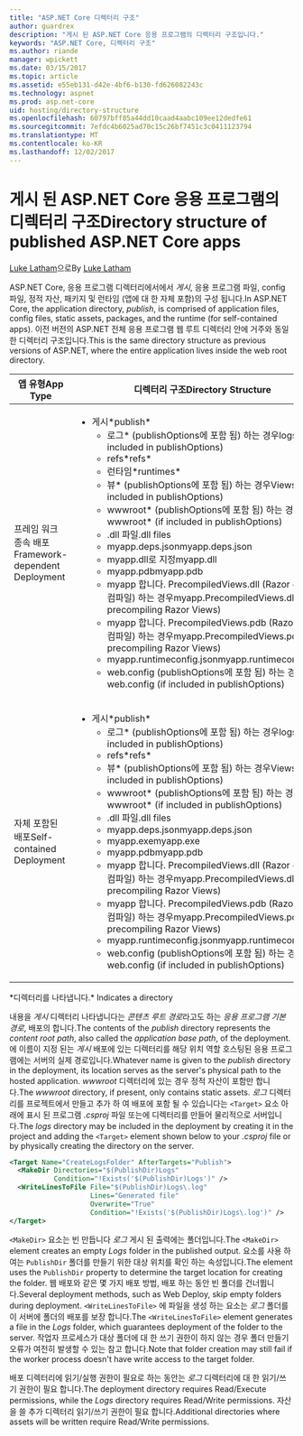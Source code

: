 ```yaml
---
title: "ASP.NET Core 디렉터리 구조"
author: guardrex
description: "게시 된 ASP.NET Core 응용 프로그램의 디렉터리 구조입니다."
keywords: "ASP.NET Core, 디렉터리 구조"
ms.author: riande
manager: wpickett
ms.date: 03/15/2017
ms.topic: article
ms.assetid: e55eb131-d42e-4bf6-b130-fd626082243c
ms.technology: aspnet
ms.prod: asp.net-core
uid: hosting/directory-structure
ms.openlocfilehash: 60797bff85a44dd10caad4aabc109ee12dedfe61
ms.sourcegitcommit: 7efdc4b6025ad70c15c26bf7451c3c0411123794
ms.translationtype: MT
ms.contentlocale: ko-KR
ms.lasthandoff: 12/02/2017
---
```

# <a name="directory-structure-of-published-aspnet-core-apps"></a><span data-ttu-id="b5f71-104">게시 된 ASP.NET Core 응용 프로그램의 디렉터리 구조</span><span class="sxs-lookup"><span data-stu-id="b5f71-104">Directory structure of published ASP.NET Core apps</span></span>

<span data-ttu-id="b5f71-105">[Luke Latham](https://github.com/guardrex)으로</span><span class="sxs-lookup"><span data-stu-id="b5f71-105">By [Luke Latham](https://github.com/guardrex)</span></span>

<span data-ttu-id="b5f71-106">ASP.NET Core, 응용 프로그램 디렉터리에서에서 *게시*, 응용 프로그램 파일, config 파일, 정적 자산, 패키지 및 런타임 (앱에 대 한 자체 포함)의 구성 됩니다.</span><span class="sxs-lookup"><span data-stu-id="b5f71-106">In ASP.NET Core, the application directory, *publish*, is comprised of application files, config files, static assets, packages, and the runtime (for self-contained apps).</span></span> <span data-ttu-id="b5f71-107">이전 버전의 ASP.NET 전체 응용 프로그램 웹 루트 디렉터리 안에 거주와 동일한 디렉터리 구조입니다.</span><span class="sxs-lookup"><span data-stu-id="b5f71-107">This is the same directory structure as previous versions of ASP.NET, where the entire application lives inside the web root directory.</span></span>

| <span data-ttu-id="b5f71-108">앱 유형</span><span class="sxs-lookup"><span data-stu-id="b5f71-108">App Type</span></span> | <span data-ttu-id="b5f71-109">디렉터리 구조</span><span class="sxs-lookup"><span data-stu-id="b5f71-109">Directory Structure</span></span> |
| --- | --- |
| <span data-ttu-id="b5f71-110">프레임 워크 종속 배포</span><span class="sxs-lookup"><span data-stu-id="b5f71-110">Framework-dependent Deployment</span></span> | <ul><li><span data-ttu-id="b5f71-111">게시\*</span><span class="sxs-lookup"><span data-stu-id="b5f71-111">publish\*</span></span><ul><li><span data-ttu-id="b5f71-112">로그\* (publishOptions에 포함 됨) 하는 경우</span><span class="sxs-lookup"><span data-stu-id="b5f71-112">logs\* (if included in publishOptions)</span></span></li><li><span data-ttu-id="b5f71-113">refs\*</span><span class="sxs-lookup"><span data-stu-id="b5f71-113">refs\*</span></span></li><li><span data-ttu-id="b5f71-114">런타임\*</span><span class="sxs-lookup"><span data-stu-id="b5f71-114">runtimes\*</span></span></li><li><span data-ttu-id="b5f71-115">뷰\* (publishOptions에 포함 됨) 하는 경우</span><span class="sxs-lookup"><span data-stu-id="b5f71-115">Views\* (if included in publishOptions)</span></span></li><li><span data-ttu-id="b5f71-116">wwwroot\* (publishOptions에 포함 됨) 하는 경우</span><span class="sxs-lookup"><span data-stu-id="b5f71-116">wwwroot\* (if included in publishOptions)</span></span></li><li><span data-ttu-id="b5f71-117">.dll 파일</span><span class="sxs-lookup"><span data-stu-id="b5f71-117">.dll files</span></span></li><li><span data-ttu-id="b5f71-118">myapp.deps.json</span><span class="sxs-lookup"><span data-stu-id="b5f71-118">myapp.deps.json</span></span></li><li><span data-ttu-id="b5f71-119">myapp.dll로 지정</span><span class="sxs-lookup"><span data-stu-id="b5f71-119">myapp.dll</span></span></li><li><span data-ttu-id="b5f71-120">myapp.pdb</span><span class="sxs-lookup"><span data-stu-id="b5f71-120">myapp.pdb</span></span></li><li><span data-ttu-id="b5f71-121">myapp 합니다. PrecompiledViews.dll (Razor 뷰 미리 컴파일) 하는 경우</span><span class="sxs-lookup"><span data-stu-id="b5f71-121">myapp.PrecompiledViews.dll (if precompiling Razor Views)</span></span></li><li><span data-ttu-id="b5f71-122">myapp 합니다. PrecompiledViews.pdb (Razor 뷰 미리 컴파일) 하는 경우</span><span class="sxs-lookup"><span data-stu-id="b5f71-122">myapp.PrecompiledViews.pdb (if precompiling Razor Views)</span></span></li><li><span data-ttu-id="b5f71-123">myapp.runtimeconfig.json</span><span class="sxs-lookup"><span data-stu-id="b5f71-123">myapp.runtimeconfig.json</span></span></li><li><span data-ttu-id="b5f71-124">web.config (publishOptions에 포함 됨) 하는 경우</span><span class="sxs-lookup"><span data-stu-id="b5f71-124">web.config (if included in publishOptions)</span></span></li></ul></li></ul> |
| <span data-ttu-id="b5f71-125">자체 포함된 배포</span><span class="sxs-lookup"><span data-stu-id="b5f71-125">Self-contained Deployment</span></span> | <ul><li><span data-ttu-id="b5f71-126">게시\*</span><span class="sxs-lookup"><span data-stu-id="b5f71-126">publish\*</span></span><ul><li><span data-ttu-id="b5f71-127">로그\* (publishOptions에 포함 됨) 하는 경우</span><span class="sxs-lookup"><span data-stu-id="b5f71-127">logs\* (if included in publishOptions)</span></span></li><li><span data-ttu-id="b5f71-128">refs\*</span><span class="sxs-lookup"><span data-stu-id="b5f71-128">refs\*</span></span></li><li><span data-ttu-id="b5f71-129">뷰\* (publishOptions에 포함 됨) 하는 경우</span><span class="sxs-lookup"><span data-stu-id="b5f71-129">Views\* (if included in publishOptions)</span></span></li><li><span data-ttu-id="b5f71-130">wwwroot\* (publishOptions에 포함 됨) 하는 경우</span><span class="sxs-lookup"><span data-stu-id="b5f71-130">wwwroot\* (if included in publishOptions)</span></span></li><li><span data-ttu-id="b5f71-131">.dll 파일</span><span class="sxs-lookup"><span data-stu-id="b5f71-131">.dll files</span></span></li><li><span data-ttu-id="b5f71-132">myapp.deps.json</span><span class="sxs-lookup"><span data-stu-id="b5f71-132">myapp.deps.json</span></span></li><li><span data-ttu-id="b5f71-133">myapp.exe</span><span class="sxs-lookup"><span data-stu-id="b5f71-133">myapp.exe</span></span></li><li><span data-ttu-id="b5f71-134">myapp.pdb</span><span class="sxs-lookup"><span data-stu-id="b5f71-134">myapp.pdb</span></span></li><li><span data-ttu-id="b5f71-135">myapp 합니다. PrecompiledViews.dll (Razor 뷰 미리 컴파일) 하는 경우</span><span class="sxs-lookup"><span data-stu-id="b5f71-135">myapp.PrecompiledViews.dll (if precompiling Razor Views)</span></span></li><li><span data-ttu-id="b5f71-136">myapp 합니다. PrecompiledViews.pdb (Razor 뷰 미리 컴파일) 하는 경우</span><span class="sxs-lookup"><span data-stu-id="b5f71-136">myapp.PrecompiledViews.pdb (if precompiling Razor Views)</span></span></li><li><span data-ttu-id="b5f71-137">myapp.runtimeconfig.json</span><span class="sxs-lookup"><span data-stu-id="b5f71-137">myapp.runtimeconfig.json</span></span></li><li><span data-ttu-id="b5f71-138">web.config (publishOptions에 포함 됨) 하는 경우</span><span class="sxs-lookup"><span data-stu-id="b5f71-138">web.config (if included in publishOptions)</span></span></li></ul></li></ul> |
<span data-ttu-id="b5f71-139">\*디렉터리를 나타냅니다.</span><span class="sxs-lookup"><span data-stu-id="b5f71-139">\* Indicates a directory</span></span>

<span data-ttu-id="b5f71-140">내용을 *게시* 디렉터리 나타냅니다는 *콘텐츠 루트 경로*라고도 하는 *응용 프로그램 기본 경로*, 배포의 합니다.</span><span class="sxs-lookup"><span data-stu-id="b5f71-140">The contents of the *publish* directory represents the *content root path*, also called the *application base path*, of the deployment.</span></span> <span data-ttu-id="b5f71-141">에 이름이 지정 된는 *게시* 배포에 있는 디렉터리를 해당 위치 역할 호스팅된 응용 프로그램에는 서버의 실제 경로입니다.</span><span class="sxs-lookup"><span data-stu-id="b5f71-141">Whatever name is given to the *publish* directory in the deployment, its location serves as the server's physical path to the hosted application.</span></span> <span data-ttu-id="b5f71-142">*wwwroot* 디렉터리에 있는 경우 정적 자산이 포함만 합니다.</span><span class="sxs-lookup"><span data-stu-id="b5f71-142">The *wwwroot* directory, if present, only contains static assets.</span></span> <span data-ttu-id="b5f71-143">*로그* 디렉터리를 프로젝트에서 만들고 추가 하 여 배포에 포함 될 수 있습니다는 `<Target>` 요소 아래에 표시 된 프로그램 *.csproj* 파일 또는에 디렉터리를 만들어 물리적으로 서버입니다.</span><span class="sxs-lookup"><span data-stu-id="b5f71-143">The *logs* directory may be included in the deployment by creating it in the project and adding the `<Target>` element shown below to your *.csproj* file or by physically creating the directory on the server.</span></span>

```xml
<Target Name="CreateLogsFolder" AfterTargets="Publish">
  <MakeDir Directories="$(PublishDir)Logs" 
           Condition="!Exists('$(PublishDir)Logs')" />
  <WriteLinesToFile File="$(PublishDir)Logs\.log" 
                    Lines="Generated file" 
                    Overwrite="True" 
                    Condition="!Exists('$(PublishDir)Logs\.log')" />
</Target>
```

<span data-ttu-id="b5f71-144">`<MakeDir>` 요소는 빈 만듭니다 *로그* 게시 된 출력에는 폴더입니다.</span><span class="sxs-lookup"><span data-stu-id="b5f71-144">The `<MakeDir>` element creates an empty *Logs* folder in the published output.</span></span> <span data-ttu-id="b5f71-145">요소를 사용 하 여는 `PublishDir` 폴더를 만들기 위한 대상 위치를 확인 하는 속성입니다.</span><span class="sxs-lookup"><span data-stu-id="b5f71-145">The element uses the `PublishDir` property to determine the target location for creating the folder.</span></span> <span data-ttu-id="b5f71-146">웹 배포와 같은 몇 가지 배포 방법, 배포 하는 동안 빈 폴더를 건너뜁니다.</span><span class="sxs-lookup"><span data-stu-id="b5f71-146">Several deployment methods, such as Web Deploy, skip empty folders during deployment.</span></span> <span data-ttu-id="b5f71-147">`<WriteLinesToFile>` 에 파일을 생성 하는 요소는 *로그* 폴더를이 서버에 폴더의 배포를 보장 합니다.</span><span class="sxs-lookup"><span data-stu-id="b5f71-147">The `<WriteLinesToFile>` element generates a file in the *Logs* folder, which guarantees deployment of the folder to the server.</span></span> <span data-ttu-id="b5f71-148">작업자 프로세스가 대상 폴더에 대 한 쓰기 권한이 하지 않는 경우 폴더 만들기 오류가 여전히 발생할 수 있는 참고 합니다.</span><span class="sxs-lookup"><span data-stu-id="b5f71-148">Note that folder creation may still fail if the worker process doesn't have write access to the target folder.</span></span>

<span data-ttu-id="b5f71-149">배포 디렉터리에 읽기/실행 권한이 필요로 하는 동안는 *로그* 디렉터리에 대 한 읽기/쓰기 권한이 필요 합니다.</span><span class="sxs-lookup"><span data-stu-id="b5f71-149">The deployment directory requires Read/Execute permissions, while the *Logs* directory requires Read/Write permissions.</span></span> <span data-ttu-id="b5f71-150">자산을 쓸 추가 디렉터리 읽기/쓰기 권한이 필요 합니다.</span><span class="sxs-lookup"><span data-stu-id="b5f71-150">Additional directories where assets will be written require Read/Write permissions.</span></span>
